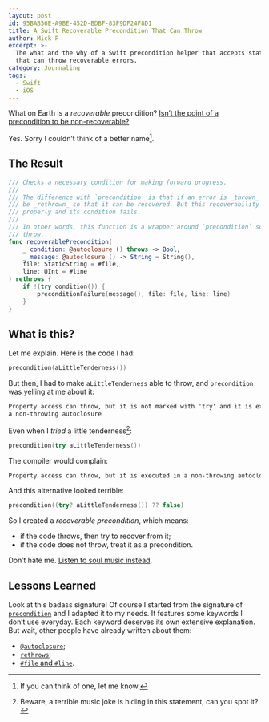 ```yaml
---
layout: post
id: 95BAB56E-A9BE-452D-BDBF-83F9DF24F8D1
title: A Swift Recoverable Precondition That Can Throw
author: Mick F
excerpt: >-
  The what and the why of a Swift precondition helper that accepts statements
  that can throw recoverable errors.
category: Journaling
tags:
  - Swift
  - iOS
---
```


What on Earth is a _recoverable_ precondition? [Isn’t the point of a
precondition to be non-recoverable?][2]

Yes. Sorry I couldn’t think of a better name[^1].

## The Result

```swift
/// Checks a necessary condition for making forward progress.
///
/// The difference with `precondition` is that if an error is _thrown_ when the condition is executed, the error will
/// be _rethrown_ so that it can be recovered. But this recoverability does not apply if the condition executes
/// properly and its condition fails.
///
/// In other words, this function is a wrapper around `precondition` so that it can be fed a condition closure that can
/// throw.
func recoverablePrecondition(
    _ condition: @autoclosure () throws -> Bool,
    _ message: @autoclosure () -> String = String(),
    file: StaticString = #file,
    line: UInt = #line
) rethrows {
    if !(try condition()) {
        preconditionFailure(message(), file: file, line: line)
    }
}
```

## What is this?

Let me explain. Here is the code I had:

```swift
precondition(aLittleTenderness())
```

But then, I had to make `aLittleTenderness` able to throw, and `precondition`
was yelling at me about it:

```markdown
Property access can throw, but it is not marked with 'try' and it is executed in
a non-throwing autoclosure
```

Even when I _tried_ a little tenderness[^2]:

```swift
precondition(try aLittleTenderness())
```

The compiler would complain:

```markdown
Property access can throw, but it is executed in a non-throwing autoclosure
```

And this alternative looked terrible:

```swift
precondition((try? aLittleTenderness()) ?? false)
```

So I created a _recoverable precondition_, which means:

- if the code throws, then try to recover from it;
- if the code does not throw, treat it as a precondition.

Don’t hate me. [Listen to soul music instead][1].

## Lessons Learned

Look at this badass signature! Of course I started from the signature of
[`precondition`][3] and I adapted it to my needs. It features some keywords I
don’t use everyday. Each keyword deserves its own extensive explanation. But
wait, other people have already written about them:

- [`@autoclosure`][4];
- [`rethrows`][5];
- [`#file` and `#line`][6].

[^1]: If you can think of one, let me know.
[^2]:
    Beware, a terrible music joke is hiding in this statement, can you spot it?

[1]:
  https://youtu.be/IQ9n2_5mbig
  "Otis Redding - Try A Little Tenderness - Live 1967 (Reelin' In The Years Archives)"
[2]:
  https://www.swiftbysundell.com/articles/picking-the-right-way-of-failing-in-swift/
  "Picking the right way of failing in Swift, by John Sundell"
[3]:
  https://developer.apple.com/documentation/swift/1540960-precondition
  "precondition(_:_:file:line:) Documentation"
[4]:
  https://www.swiftbysundell.com/articles/using-autoclosure-when-designing-swift-apis/
  "Using @autoclosure when designing Swift APIs, by John Sundell"
[5]:
  https://www.hackingwithswift.com/example-code/language/how-to-use-the-rethrows-keyword
  "How to use the rethrows keyword, by Paul Hudson"
[6]:
  https://docs.swift.org/swift-book/ReferenceManual/Expressions.html#ID390
  "Literal Expression section of the Expressions page of the Swift Reference Manual"
